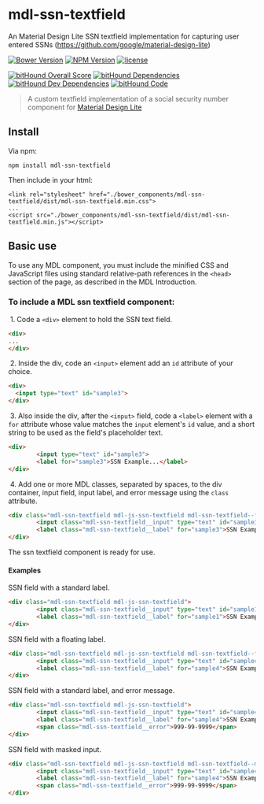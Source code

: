 # mdl-ssn-textfield
An Material Design Lite SSN textfield implementation for capturing user entered SSNs (https://github.com/google/material-design-lite)

[![Bower Version](https://img.shields.io/bower/v/mdl-ssn-textfield.svg)](https://github.com/rathxxx/mdl-ssn-textfield)
[![NPM Version](https://img.shields.io/npm/v/mdl-ssn-textfield.svg)](https://www.npmjs.com/package/mdl-ssn-textfield)
[![license](https://img.shields.io/badge/license-MIT-brightgreen.svg?style=flat)](https://github.com/rathxxx/mdl-ssn-textfield/blob/master/LICENSE)

[![bitHound Overall Score](https://www.bithound.io/github/rathxxx/mdl-ssn-textfield/badges/score.svg)](https://www.bithound.io/github/rathxxx/mdl-ssn-textfield)
[![bitHound Dependencies](https://www.bithound.io/github/rathxxx/mdl-ssn-textfield/badges/dependencies.svg)](https://www.bithound.io/github/rathxxx/mdl-ssn-textfield/master/dependencies/npm)
[![bitHound Dev Dependencies](https://www.bithound.io/github/rathxxx/mdl-ssn-textfield/badges/devDependencies.svg)](https://www.bithound.io/github/rathxxx/mdl-ssn-textfield/master/dependencies/npm)
[![bitHound Code](https://www.bithound.io/github/rathxxx/mdl-ssn-textfield/badges/code.svg)](https://www.bithound.io/github/rathxxx/mdl-ssn-textfield)

> A custom textfield implementation of a social security number component for [Material Design Lite](https://github.com/google/material-design-lite)

## Install

Via npm:

````
npm install mdl-ssn-textfield
````

Then include in your html:

````
<link rel="stylesheet" href="./bower_components/mdl-ssn-textfield/dist/mdl-ssn-textfield.min.css">
...
<script src="./bower_components/mdl-ssn-textfield/dist/mdl-ssn-textfield.min.js"></script>
````

## Basic use
To use any MDL component, you must include the minified CSS and JavaScript files using standard relative-path references in the `<head>` section of the page, as described in the MDL Introduction.

### To include a MDL **ssn textfield** component:

&nbsp;1. Code a `<div>` element to hold the SSN text field.
```html
<div>
...
</div>
```
&nbsp;2. Inside the div, code an `<input>` element add an `id` attribute of your choice.
```html
<div>
  <input type="text" id="sample3">
</div>
```
&nbsp;3. Also inside the div, after the `<input>` field, code a `<label>` element with a `for` attribute whose value matches the `input` element's `id` value, and a short string to be used as the field's placeholder text.
```html
<div>
		<input type="text" id="sample3">
        <label for="sample3">SSN Example...</label>
</div>
```
&nbsp;4. Add one or more MDL classes, separated by spaces, to the div container, input field, input label, and error message using the `class` attribute.
```html
<div class="mdl-ssn-textfield mdl-js-ssn-textfield mdl-ssn-textfield--floating-label">
        <input class="mdl-ssn-textfield__input" type="text" id="sample3">
        <label class="mdl-ssn-textfield__label" for="sample3">SSN Example...</label>
</div>
```
The ssn textfield component is ready for use.

#### Examples

SSN field with a standard label.
```html
<div class="mdl-ssn-textfield mdl-js-ssn-textfield">
        <input class="mdl-ssn-textfield__input" type="text" id="sample1">
        <label class="mdl-ssn-textfield__label" for="sample1">SSN Example...</label>
</div>
```

SSN field with a floating label.
```html
<div class="mdl-ssn-textfield mdl-js-ssn-textfield mdl-ssn-textfield--floating-label">
        <input class="mdl-ssn-textfield__input" type="text" id="sample4">
        <label class="mdl-ssn-textfield__label" for="sample4">SSN Example...</label>
</div>
```

SSN field with a standard label, and error message.
```html
<div class="mdl-ssn-textfield mdl-js-ssn-textfield">
        <input class="mdl-ssn-textfield__input" type="text" id="sample4">
        <label class="mdl-ssn-textfield__label" for="sample4">SSN Example...</label>
		<span class="mdl-ssn-textfield__error">999-99-9999</span>
</div>
```

SSN field with masked input.
```html
<div class="mdl-ssn-textfield mdl-js-ssn-textfield mdl-ssn-textfield--masked">
        <input class="mdl-ssn-textfield__input" type="text" id="sample4">
        <label class="mdl-ssn-textfield__label" for="sample4">SSN Example...</label>
		<span class="mdl-ssn-textfield__error">999-99-9999</span>
</div>
```